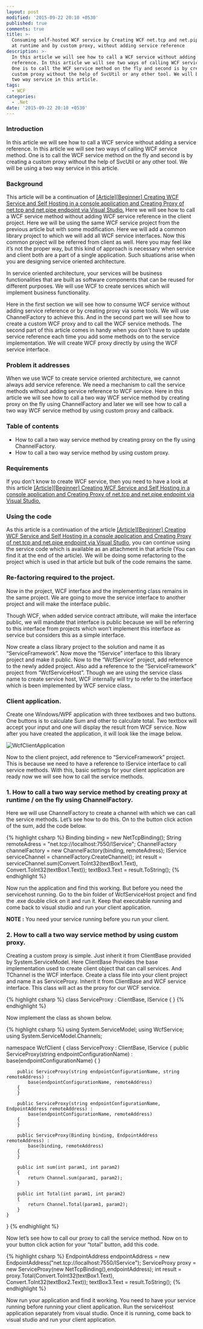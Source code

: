 ```yaml
---
layout: post
modified: '2015-09-22 20:10 +0530'
published: true
comments: true
title: >-
  Consuming self-hosted WCF service by Creating WCF net.tcp and net.pipe proxy
  at runtime and by custom proxy, without adding service reference
description: >-
  In this article we will see how to call a WCF service without adding a service
  reference. In this article we will see two ways of calling WCF service method.
  One is to call the WCF service method on the fly and second is by creating a
  custom proxy without the help of SvcUtil or any other tool. We will be using a
  two way service in this article.
tags:
  - WCF
categories:
  - .Net
date: '2015-09-22 20:10 +0530'
---
```

### Introduction
In this article we will see how to call a WCF service without adding a service reference. In this article we will see two ways of calling WCF service method. One is to call the WCF service method on the fly and second is by creating a custom proxy without the help of SvcUtil or any other tool. We will be using a two way service in this article.

### Background
This article will be a continuation of [[Article][Beginner] Creating WCF Service and Self Hosting in a console application and Creating Proxy of net.tcp and net.pipe endpoint via Visual Studio.](http://simplebasics.net/.net/creating-wcf-service-and-self-hosting-in-a-console-application-and-creating-proxy-for-net-tcp-and-net-pipe-endpoint-with-visual-studio/) Here we will see how to call a WCF service method without adding WCF service reference in the client project. Here we will be using the same WCF service project from the previous article but with some modification. Here we will add a common library project to which we will add all WCF service interfaces. Now this common project will be referred from client as well. Here you may feel like it’s not the proper way, but this kind of approach is necessary when service and client both are a part of a single application. Such situations arise when you are designing service oriented architecture.

In service oriented architecture, your services will be business functionalities that are built as software components that can be reused for different purposes. We will use WCF to create services which will implement business functionality.

Here in the first section we will see how to consume WCF service without adding service reference or by creating proxy via some tools. We will use ChannelFactory to achieve this. And in the second part we will see how to create a custom WCF proxy and to call the WCF service methods. The second part of this article comes in handy when you don’t have to update service reference each time you add some methods on to the service implementation. We will create WCF proxy directly by using the WCF service interface.

### Problem it addresses
When we use WCF to create service oriented architecture, we cannot always add service reference. We need a mechanism to call the service methods without adding service reference to WCF service. Here in this article we will see how to call a two way WCF service method by creating proxy on the fly using ChannelFactory and later we will see how to call a two way WCF service method by using custom proxy and callback.

### Table of contents
- How to call a two way service method by creating proxy on the fly using ChannelFactory.
- How to call a two way service method by using custom proxy.

### Requirements
If you don’t know to create WCF service, then you need to have a look at this article [[Article][Beginner] Creating WCF Service and Self Hosting in a console application and Creating Proxy of net.tcp and net.pipe endpoint via Visual Studio.](http://simplebasics.net/.net/creating-wcf-service-and-self-hosting-in-a-console-application-and-creating-proxy-for-net-tcp-and-net-pipe-endpoint-with-visual-studio/)

### Using the code
As this article is a continuation of the article [[Article][Beginner] Creating WCF Service and Self Hosting in a console application and Creating Proxy of net.tcp and net.pipe endpoint via Visual Studio](http://simplebasics.net/.net/creating-wcf-service-and-self-hosting-in-a-console-application-and-creating-proxy-for-net-tcp-and-net-pipe-endpoint-with-visual-studio/), you can continue using the service code which is available as an attachment in that article (You can find it at the end of the article). We will be doing some refactoring to the project which is used in that article but bulk of the code remains the same.

### Re-factoring required to the project.
Now in the project, WCF interface and the implementing class remains in the same project. We are going to move the service interface to another project and will make the interface public.

Though WCF, when added service contract attribute, will make the interface public, we will mandate that interface is public because we will be referring to this interface from projects which won’t implement this interface as service but considers this as a simple interface.

Now create a class library project to the solution and name it as “ServiceFramework”. Now move the “IService” interface to this library project and make it public. Now to the “WcfService” project, add reference to the newly added project. Also add a reference to the “ServiceFramework” project from “WcfServiceHost”. Though we are using the service class name to create service host, WCF internally will try to refer to the interface which is been implemented by WCF service class.

### Client application.
Create one Windows/WPF application with three textboxes and two buttons. One buttons is to calculate Sum and other to calculate total. Two textbox will accept your input and one will display the result from WCF service. Now after you have created the application, it will look like the image below.

![WcfClientApplication]({{site.baseurl}}/images/WcfClientApplication.png)

Now to the client project, add reference to “ServiceFramework” project. This is because we need to have a reference to IService interface to call service methods.  With this, basic settings for your client application are ready now we will see how to call the service methods.

### 1. How to call a two way service method by creating proxy at runtime / on the fly using ChannelFactory.
Here we will use ChannelFactory to create a channel with which we can call the service methods. Let’s see how to do this. On to the button click action of the sum, add the code below.

{% highlight csharp %}
Binding binding = new NetTcpBinding();
String remoteAdress = "net.tcp://localhost:7550/IService";
ChannelFactory<IService> channelFactory = new ChannelFactory<IService>(binding, remoteAdress);
IService serviceChannel = channelFactory.CreateChannel();
int result = serviceChannel.sum(Convert.ToInt32(textBox1.Text), Convert.ToInt32(textBox1.Text));
textBox3.Text = result.ToString();
{% endhighlight %}
  
Now run the application and find this working. But before you need the servicehost running. Go to the bin folder of WcfServiceHost project and find the .exe double click on it and run it. Keep that executable running and come back to visual studio and run your client application.

**NOTE :** You need your service running before you run your client.
  
### 2. How to call a two way service method by using custom proxy.
Creating a custom proxy is simple. Just inherit it from ClientBase<TChannel> provided by System.ServiceModel. Here ClientBase Provides the base implementation used to create client object that can call services. And TChannel is the WCF interface. Create a class file into your client project and name it as ServiceProxy. Inherit it from ClientBase and WCF service interface. This class will act as the proxy for our WCF service.

{% highlight csharp %}
class ServiceProxy : ClientBase<IService>, IService
    {
    }
{% endhighlight %}
  
Now implement the class as shown below.

  {% highlight csharp %}
using System.ServiceModel;
using WcfService;
using System.ServiceModel.Channels;

namespace WcfClient
{
    class ServiceProxy : ClientBase<IService>, IService
    {
        public ServiceProxy(string endpointConfigurationName) :
            base(endpointConfigurationName)
        {
        }

        public ServiceProxy(string endpointConfigurationName, string remoteAddress) :
            base(endpointConfigurationName, remoteAddress)
        {
        }

        public ServiceProxy(string endpointConfigurationName, EndpointAddress remoteAddress) :
            base(endpointConfigurationName, remoteAddress)
        {
        }

        public ServiceProxy(Binding binding, EndpointAddress remoteAddress) :
            base(binding, remoteAddress)
        {
        }

        public int sum(int param1, int param2)
        {
            return Channel.sum(param1, param2);
        }

        public int Total(int param1, int param2)
        {
            return Channel.Total(param1, param2);
        }
    }
}
  {% endhighlight %}

Now let’s see how to call our proxy to call the service method. Now on to your button click action for your “total” button, add this code.

  {% highlight csharp %}
EndpointAddress endpointAddress = new EndpointAddress("net.tcp://localhost:7550/IService");
ServiceProxy proxy = new ServiceProxy(new NetTcpBinding(),endpointAddress);
int result = proxy.Total(Convert.ToInt32(textBox1.Text), Convert.ToInt32(textBox2.Text));
textBox3.Text = result.ToString();
 {% endhighlight %}
  
Now run your application and find it working. You need to have your service running before running your client application. Run the serviceHost application separately from visual studio. Once it is running, come back to visual studio and run your client application.